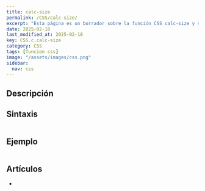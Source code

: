 ```yaml
---
title: calc-size
permalink: /CSS/calc-size/
excerpt: "Esta página es un borrador sobre la función CSS calc-size y su sintaxis."
date: 2025-02-18
last_modified_at: 2025-02-18
key: CSS.c.calc-size
category: CSS
tags: [funcion css]
image: "/assets/images/css.png"
sidebar:
  nav: css
---
```


## Descripción


## Sintaxis


```css

```


## Ejemplo


```css

```


## Artículos

- 
